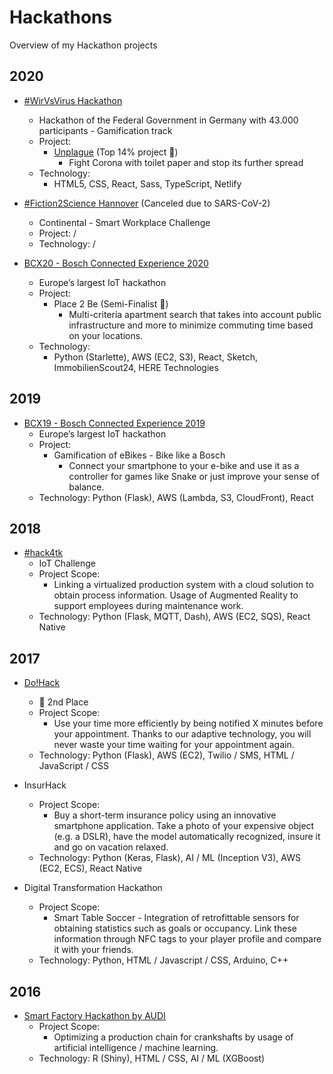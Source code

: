# Hackathons
Overview of my Hackathon projects

## 2020
- [#WirVsVirus Hackathon](https://wirvsvirushackathon.org/)
  - Hackathon of the Federal Government in Germany with 43.000 participants - Gamification track
  - Project:
    - [Unplague](https://unplague.de) (Top 14% project 🏅)
      - Fight Corona with toilet paper and stop its further spread
  - Technology: 
    - HTML5, CSS, React, Sass, TypeScript, Netlify
  
- [#Fiction2Science Hannover](https://www.continental.com/de/karriere/events/fiction2science/hannover) (Canceled due to SARS-CoV-2)
  - Continental - Smart Workplace Challenge
  - Project: /
  - Technology: / 

- [BCX20 - Bosch Connected Experience 2020](https://bosch-connected-world.com/hackathon/)
  - Europe’s largest IoT hackathon
  - Project:
    - Place 2 Be (Semi-Finalist 🏅)
      - Multi-criteria apartment search that takes into account public infrastructure and more to minimize commuting time based on your locations.
  - Technology:  
    - Python (Starlette), AWS (EC2, S3), React, Sketch, ImmobilienScout24, HERE Technologies

## 2019
- [BCX19 - Bosch Connected Experience 2019](https://bosch-connected-world.com/hackathon/)
  - Europe’s largest IoT hackathon
  - Project:
    - Gamification of eBikes - Bike like a Bosch
      - Connect your smartphone to your e-bike and use it as a controller for games like Snake or just improve your sense of balance.
  - Technology: Python (Flask), AWS (Lambda, S3, CloudFront), React

## 2018
- [#hack4tk](https://www.thyssenkrupp.com/hack4tk/)
  - IoT Challenge
  - Project Scope:
    - Linking a virtualized production system with a cloud solution to obtain process information.
    Usage of Augmented Reality to support employees during maintenance work.
  - Technology: Python (Flask, MQTT, Dash), AWS (EC2, SQS), React Native

## 2017
- [Do!Hack](https://dohack.io/)
  - 🥈 2nd Place
  - Project Scope:
    - Use your time more efficiently by being notified X minutes before your appointment.
      Thanks to our adaptive technology, you will never waste your time waiting for your appointment again.
  - Technology: Python (Flask), AWS (EC2), Twilio / SMS, HTML / JavaScript / CSS

- InsurHack
  - Project Scope: 
    - Buy a short-term insurance policy using an innovative smartphone application.
      Take a photo of your expensive object (e.g. a DSLR),
      have the model automatically recognized, insure it and go on vacation relaxed. 
  - Technology: Python (Keras, Flask), AI / ML (Inception V3), AWS (EC2, ECS), React Native  

- Digital Transformation Hackathon
  - Project Scope:
    - Smart Table Soccer - Integration of retrofittable sensors for obtaining statistics such as goals or occupancy.
      Link these information through NFC tags to your player profile and compare it with your friends.
  - Technology: Python, HTML / Javascript / CSS, Arduino, C++
  
## 2016
- [Smart Factory Hackathon by AUDI](https://www.smart-factory-hackathon.de/)
  - Project Scope:
    - Optimizing a production chain for crankshafts by usage of artificial intelligence / machine learning.
  - Technology: R (Shiny), HTML / CSS, AI / ML (XGBoost)
